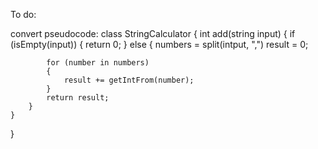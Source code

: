 To do:

convert pseudocode:
class StringCalculator 
{
    int add(string input) 
    {
        if (isEmpty(input)) 
        {
            return 0;
        } 
        else 
        {
            numbers = split(intput, ",")
            result = 0;

            for (number in numbers) 
            {
                result += getIntFrom(number);
            }
            return result;
        }
    }
}
